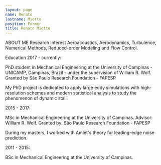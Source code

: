 ```yaml
---
layout: page
name: Renato 
lastname: Miotto
position: Former
title: Renato Miotto
---
```


ABOUT ME
Research Interest
Aeroacoustics, Aerodynamics, Turbulence, Numerical Methods, Reduced-order Modeling and Flow Control.

Education
2017 - currently:

PhD student in Mechanical Engineering at the University of Campinas - UNICAMP, Campinas, Brazil - under the supervision of William R. Wolf. Granted by São Paulo Research Foundation - FAPESP

My PhD project is dedicated to apply large eddy simulations with high-resolution schemes and modern statistical analysis to study the phenomenon of dynamic stall.

2015 - 2017:

MSc in Mechanical Engineering at the University of Campinas. Advisor: William R. Wolf. Granted by: São Paulo Research Foundation - FAPESP

During my masters, I worked with Amiet's theory for leading-edge noise prediction.

2011 - 2015:

BSc in Mechanical Engineering at the University of Campinas.